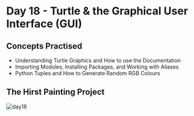 # Day 18 - Turtle & the Graphical User Interface (GUI)
## Concepts Practised
- Understanding Turtle Graphics and How to use the Documentation
- Importing Modules, Installing Packages, and Working with Aliases
- Python Tuples and How to Generate Random RGB Colours
## The Hirst Painting Project
![day18](https://user-images.githubusercontent.com/98851253/154783750-d3f360c9-d877-4db9-ab81-37c058c394d3.gif)

